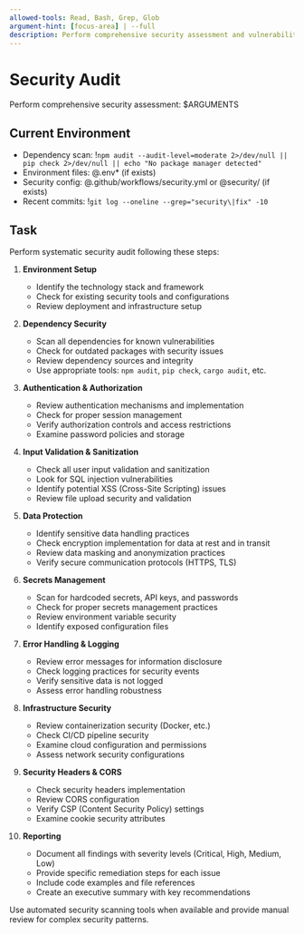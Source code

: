 ```yaml
---
allowed-tools: Read, Bash, Grep, Glob
argument-hint: [focus-area] | --full
description: Perform comprehensive security assessment and vulnerability analysis
---
```


# Security Audit

Perform comprehensive security assessment: $ARGUMENTS

## Current Environment

- Dependency scan: !`npm audit --audit-level=moderate 2>/dev/null || pip check 2>/dev/null || echo "No package manager detected"`
- Environment files: @.env* (if exists)
- Security config: @.github/workflows/security.yml or @security/ (if exists)
- Recent commits: !`git log --oneline --grep="security\|fix" -10`

## Task

Perform systematic security audit following these steps:

1. **Environment Setup**
   - Identify the technology stack and framework
   - Check for existing security tools and configurations
   - Review deployment and infrastructure setup

2. **Dependency Security**
   - Scan all dependencies for known vulnerabilities
   - Check for outdated packages with security issues
   - Review dependency sources and integrity
   - Use appropriate tools: `npm audit`, `pip check`, `cargo audit`, etc.

3. **Authentication & Authorization**
   - Review authentication mechanisms and implementation
   - Check for proper session management
   - Verify authorization controls and access restrictions
   - Examine password policies and storage

4. **Input Validation & Sanitization**
   - Check all user input validation and sanitization
   - Look for SQL injection vulnerabilities
   - Identify potential XSS (Cross-Site Scripting) issues
   - Review file upload security and validation

5. **Data Protection**
   - Identify sensitive data handling practices
   - Check encryption implementation for data at rest and in transit
   - Review data masking and anonymization practices
   - Verify secure communication protocols (HTTPS, TLS)

6. **Secrets Management**
   - Scan for hardcoded secrets, API keys, and passwords
   - Check for proper secrets management practices
   - Review environment variable security
   - Identify exposed configuration files

7. **Error Handling & Logging**
   - Review error messages for information disclosure
   - Check logging practices for security events
   - Verify sensitive data is not logged
   - Assess error handling robustness

8. **Infrastructure Security**
   - Review containerization security (Docker, etc.)
   - Check CI/CD pipeline security
   - Examine cloud configuration and permissions
   - Assess network security configurations

9. **Security Headers & CORS**
   - Check security headers implementation
   - Review CORS configuration
   - Verify CSP (Content Security Policy) settings
   - Examine cookie security attributes

10. **Reporting**
    - Document all findings with severity levels (Critical, High, Medium, Low)
    - Provide specific remediation steps for each issue
    - Include code examples and file references
    - Create an executive summary with key recommendations

Use automated security scanning tools when available and provide manual review for complex security patterns.